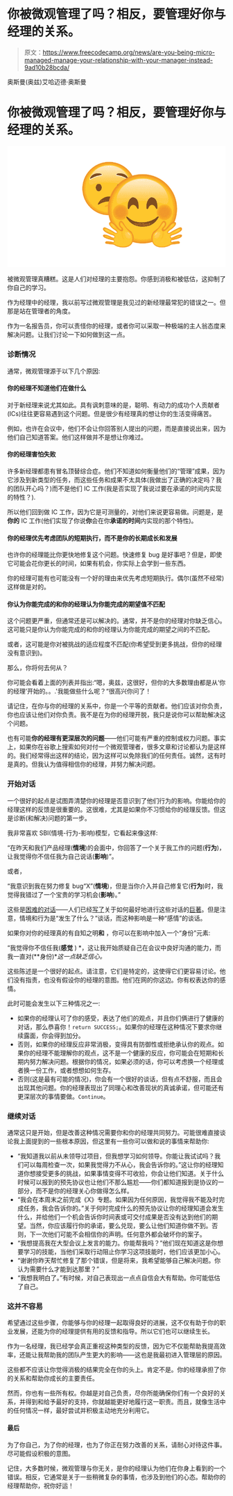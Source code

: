# 你被微观管理了吗？相反，要管理好你与经理的关系。

> 原文：<https://www.freecodecamp.org/news/are-you-being-micro-managed-manage-your-relationship-with-your-manager-instead-9ad10b28bcda/>

奥斯曼(奥兹)艾哈迈德·奥斯曼

# 你被微观管理了吗？相反，要管理好你与经理的关系。

![U0qGLAAhr2i2zHoLmGvgWo8P1FOZOGvZ58ZR](img/f207c8e9c70787f289afc2558d89e09c.png)

被微观管理真糟糕。这是人们对经理的主要抱怨。你感到消极和被低估，这抑制了你自己的学习。

作为经理中的经理，我以前写过微观管理是我见过的新经理最常犯的错误之一。但那是站在管理者的角度。

作为一名报告员，你可以责怪你的经理，或者你可以采取一种极端的主人翁态度来解决问题。让我们讨论一下如何做到这一点。

### **诊断情况**

通常，微观管理源于以下几个原因:

#### **你的经理不知道他们在做什么**

对于新经理来说尤其如此。具有讽刺意味的是，聪明、有动力的成功个人贡献者(ICs)往往更容易遇到这个问题。但是很少有经理真的想让你的生活变得痛苦。

例如，也许在会议中，他们不会让你回答别人提出的问题，而是直接说出来，因为他们自己知道答案。他们这样做并不是想让你难过。

#### **你的经理害怕失败**

许多新经理都患有冒名顶替综合症。他们不知道如何衡量他们的“管理”成果，因为它涉及到新类型的任务，而这些任务和成果不太具体(我做出了正确的决定吗？我的团队开心吗？)而不是他们 IC 工作(我是否实现了我说过要在承诺的时间内实现的特性？).

所以他们回到做 IC 工作，因为它是可测量的，对他们来说更容易做。问题是，是**你的** IC 工作(他们实现了你说**你**会在你**承诺的时间**内实现的那个特性)。

#### **你的经理优先考虑团队的短期执行，而不是你的长期成长和发展**

也许你的经理能比你更快地修复这个问题。快速修复 bug 是好事吧？但是，即使它可能会花你更长的时间，如果有机会，你实际上会学到一些东西。

你的经理可能有也可能没有一个好的理由来优先考虑短期执行。偶尔(虽然不经常)这样做是对的。

#### **你认为你能完成的和你的经理认为你能完成的期望值不匹配**

这个问题更严重，但通常还是可以解决的。通常，并不是你的经理对你缺乏信心。这可能只是你认为你能完成的和你的经理认为你能完成的期望之间的不匹配。

或者，这可能是你对被挑战的适应程度不匹配(你希望受到更多挑战，但你的经理没有意识到)。

那么，你将何去何从？

你可能会看着上面的列表并指出:“嗯，奥兹，这很好，但你的大多数理由都是从‘你的经理’开始的。。.'我能做些什么呢？“很高兴你问了！

请记住，在你与你的经理的关系中，你是一个平等的贡献者。他们应该对你负责，你也应该让他们对你负责。我不是在为你的经理开脱，我只是说你可以帮助解决这个问题。

也有可能**你的经理有更深层次的问题**——他们可能有严重的控制或权力问题。事实上，如果你在谷歌上搜索如何对付一个微观管理者，很多文章和讨论都认为是这样的。我们经常得出这样的结论，因为这样可以免除我们的任何责任。诚然，这有时是真的。但我认为值得相信你的经理，并努力解决问题。

### **开始对话**

一个很好的起点是试图弄清楚你的经理是否意识到了他们行为的影响。你能给你的经理这样的反馈是很重要的。这很难，尤其是如果你不习惯给你的经理反馈。但这是诊断(和解决)问题的第一步。

我非常喜欢 SBI(情境-行为-影响)模型，它看起来像这样:

“在昨天和我们产品经理(**情境**)的会面中，你回答了一个关于我工作的问题(**行为**)，让我觉得你不信任我为自己说话(**影响**)”。

或者，

“我意识到我在努力修复 bug“X”(**情境**)，但是当你介入并自己修复它(**行为**)时，我觉得我错过了一个宝贵的学习机会(**影响**)。”

这些是[困难的对话](https://www.huffingtonpost.com/entry/2-proven-approaches-to-broaching-difficult-conversations_us_5a20be5fe4b04dacbc9bd5b6)——人们已经[写了](https://www.amazon.com/dp/B004CR6ALA/ref=dp-kindle-redirect?_encoding=UTF8&btkr=1)关于如何最好地进行这些对话的[巨著](https://www.amazon.com/Crucial-Conversations-Talking-Stakes-Second-ebook/dp/B005K0AYH4/ref=sr_1_1?s=digital-text&ie=UTF8&qid=1526160826&sr=1-1&keywords=crucial+conversations)。但是注意，情境和行为是“发生了什么？”谈话，而这种影响是一种“感情”的谈话。

如果你对你的经理真的有自知之明**和** ，你可以在影响中加入一个“身份”元素:

“我觉得你不信任我(**感觉** ) *，这让我开始质疑自己在会议中良好沟通的能力，而我一直对(**身份)**这一点缺乏信心。*

这些陈述是一个很好的起点。请注意，它们是特定的，这使得它们更容易讨论。他们没有指责，也没有假设你的经理的意图。他们在网的你这边。你有权表达你的感情。

此时可能会发生以下三种情况之一:

*   如果你的经理认可了你的感受，表达了他们的观点，并且你们俩进行了健康的对话，那么恭喜你！`return SUCCESS;`。如果你的经理在这种情况下要求你继续露面，你会得到加分。
*   否则，如果你的经理反应非常消极，变得具有防御性或拒绝承认你的观点。如果你的经理不能理解你的观点，这不是一个健康的反应，你可能会在短期和长期内努力解决问题。根据你的情况，如果必须的话，你可以考虑换一个经理或者换一份工作，或者想想如何生存。
*   否则(这是最有可能的情况)，你会有一个很好的谈话，但有点不舒服，而且会出现其他问题。你的经理表现出了同理心和改善现状的真诚承诺，但可能还有更深层次的事情要做。`Continue`。

### 继续对话

通常这只是开始，但是改善这种情况需要你和你的经理共同努力。可能很难直接谈论我上面提到的一些根本原因，但这里有一些你可以做和说的事情来帮助你:

*   “我知道我以前从未领导过项目，但我想学习如何领导。你能让我试试吗？我们可以每周检查一次，如果我觉得力不从心，我会告诉你的。”这让你的经理知道你想接受更多的挑战，如果事情变得不可收拾，你会让他们知道。关于什么时候可以报到的预先协议也让他们不那么尴尬——你们都知道报到是协议的一部分，而不是你的经理关心你做得怎么样。
*   “我会在本周末之前完成《X》专题。如果因为任何原因，我觉得我不能及时完成任务，我会告诉你的。”关于何时完成什么的预先协议让你的经理知道会发生什么，并给他们一个机会告诉你时间表或可交付成果是否没有达到他们的期望。当然，你应该履行你的承诺，要么兑现，要么让他们知道你做不到。否则，下一次他们可能不会相信你的声明。任何意外都会破坏你的案子。
*   “我想提高我在大型会议上发言的能力。你能帮我吗？”他们现在知道这是你想要学习的技能，当他们采取行动阻止你学习这项技能时，他们应该更加小心。
*   “谢谢你昨天帮忙修复了那个错误，但是将来，我希望能够自己解决问题。你认为需要什么才能到达那里？”
*   “我想我明白了。”有时候，对自己表现出一点点自信会大有帮助。你可能低估了自己。

### 这并不容易

希望通过这些步骤，你能够与你的经理一起取得良好的进展，这不仅有助于你的职业发展，还能为你的经理提供有用的反馈和指导。所以它们也可以继续生长。

作为一名经理，我已经学会真正重视这种类型的反馈，因为它不仅能帮助我提高效率，还能让我帮助我的团队产生更大的影响——这也是我最初进入管理层的原因。

这些都不应该让你觉得消极的结果完全在你的头上。肯定不是。你的经理承担了你的关系和帮助你成长的主要责任。

然而，你也有一些所有权。你越是对自己负责，尽你所能确保你们有一个良好的关系，并得到和给予最好的支持，你就越能更好地履行这一职责。而且，就像生活中的任何情况一样，最好尝试并积极主动地充分利用它。

#### 最后

为了你自己，为了你的经理，也为了你正在努力改善的关系，请耐心对待这件事。尽可能假设积极的意图。

记住，大多数时候，微观管理与你无关，是你的经理认为他们在你身上看到的一个错误。相反，它通常是关于一些稍微复杂的事情，也涉及到他们的心态。帮助你的经理帮助你，祝你好运！